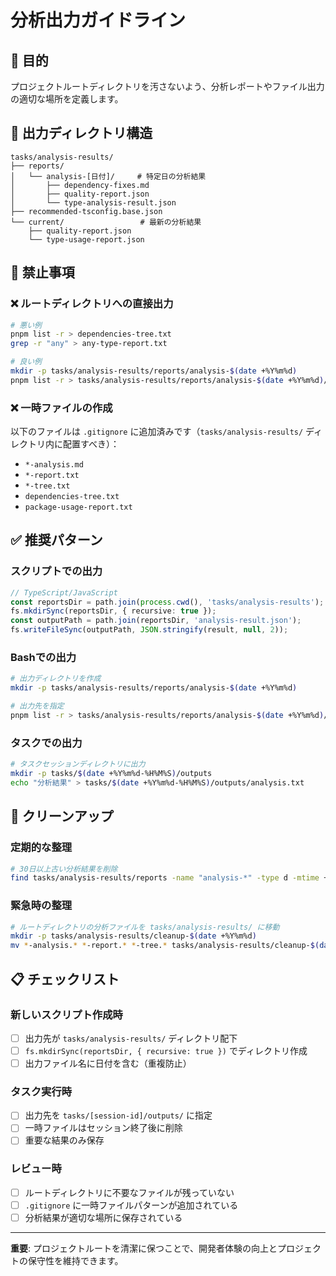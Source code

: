 # 分析出力ガイドライン

## 🎯 目的
プロジェクトルートディレクトリを汚さないよう、分析レポートやファイル出力の適切な場所を定義します。

## 📁 出力ディレクトリ構造

```
tasks/analysis-results/
├── reports/
│   └── analysis-[日付]/     # 特定日の分析結果
│       ├── dependency-fixes.md
│       ├── quality-report.json
│       └── type-analysis-result.json
├── recommended-tsconfig.base.json
└── current/                 # 最新の分析結果
    ├── quality-report.json
    └── type-usage-report.json
```

## 🚫 禁止事項

### ❌ ルートディレクトリへの直接出力
```bash
# 悪い例
pnpm list -r > dependencies-tree.txt
grep -r "any" > any-type-report.txt

# 良い例
mkdir -p tasks/analysis-results/reports/analysis-$(date +%Y%m%d)
pnpm list -r > tasks/analysis-results/reports/analysis-$(date +%Y%m%d)/dependencies-tree.txt
```

### ❌ 一時ファイルの作成
以下のファイルは `.gitignore` に追加済みです（`tasks/analysis-results/` ディレクトリ内に配置すべき）：
- `*-analysis.md`
- `*-report.txt`
- `*-tree.txt`
- `dependencies-tree.txt`
- `package-usage-report.txt`

## ✅ 推奨パターン

### スクリプトでの出力
```typescript
// TypeScript/JavaScript
const reportsDir = path.join(process.cwd(), 'tasks/analysis-results');
fs.mkdirSync(reportsDir, { recursive: true });
const outputPath = path.join(reportsDir, 'analysis-result.json');
fs.writeFileSync(outputPath, JSON.stringify(result, null, 2));
```

### Bashでの出力
```bash
# 出力ディレクトリを作成
mkdir -p tasks/analysis-results/reports/analysis-$(date +%Y%m%d)

# 出力先を指定
pnpm list -r > tasks/analysis-results/reports/analysis-$(date +%Y%m%d)/dependencies-tree.txt
```

### タスクでの出力
```bash
# タスクセッションディレクトリに出力
mkdir -p tasks/$(date +%Y%m%d-%H%M%S)/outputs
echo "分析結果" > tasks/$(date +%Y%m%d-%H%M%S)/outputs/analysis.txt
```

## 🧹 クリーンアップ

### 定期的な整理
```bash
# 30日以上古い分析結果を削除
find tasks/analysis-results/reports -name "analysis-*" -type d -mtime +30 -exec rm -rf {} \;
```

### 緊急時の整理
```bash
# ルートディレクトリの分析ファイルを tasks/analysis-results/ に移動
mkdir -p tasks/analysis-results/cleanup-$(date +%Y%m%d)
mv *-analysis.* *-report.* *-tree.* tasks/analysis-results/cleanup-$(date +%Y%m%d)/ 2>/dev/null || true
```

## 📋 チェックリスト

### 新しいスクリプト作成時
- [ ] 出力先が `tasks/analysis-results/` ディレクトリ配下
- [ ] `fs.mkdirSync(reportsDir, { recursive: true })` でディレクトリ作成
- [ ] 出力ファイル名に日付を含む（重複防止）

### タスク実行時
- [ ] 出力先を `tasks/[session-id]/outputs/` に指定
- [ ] 一時ファイルはセッション終了後に削除
- [ ] 重要な結果のみ保存

### レビュー時
- [ ] ルートディレクトリに不要なファイルが残っていない
- [ ] `.gitignore` に一時ファイルパターンが追加されている
- [ ] 分析結果が適切な場所に保存されている

---

**重要**: プロジェクトルートを清潔に保つことで、開発者体験の向上とプロジェクトの保守性を維持できます。